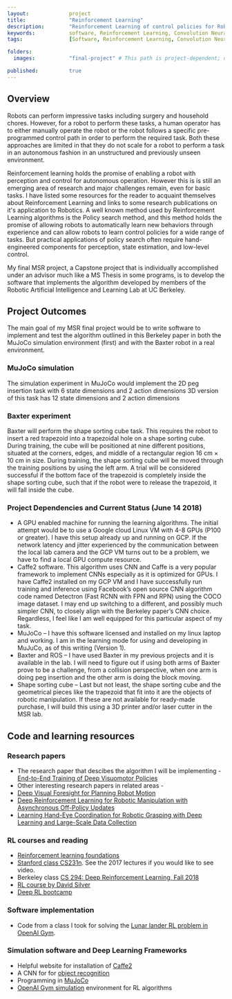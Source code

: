 ```yaml
---
layout:             project
title:              "Reinforcement Learning"
description:        "Reinforcement Learning of control policies for Robotic manipulation and grasping"
keywords:           software, Reinforcement Learning, Convolution Neural Networks, CNN, Deep Learning, Q Learning, OpenAI, Gym, MuJoCo, Baxter, Object recognition, Grasping, Manipulation, ROS, Robotics, Optimal Control, Python
tags:               [Software, Reinforcement Learning, Convolution Neural Networks, CNN, Deep Learning, Q Learning, OpenAI, Gym, MuJoCo, Baxter, Object recognition, Grasping, Manipulation, ROS, Robotics, Optimal Control, Python]

folders:
  images:           "final-project" # This path is project-dependent; don't forget to change it!

published:          true
---
```


## Overview
Robots can perform impressive tasks including surgery and household chores.  However, for a robot to perform these tasks, a human operator has to either manually operate the robot or the robot follows a specific pre-programmed control path in order to perform the required task. Both these approaches are limited in that they do not scale for a robot to perform a task in an autonomous fashion in an unstructured and previously unseen environment. 

Reinforcement learning holds the promise of enabling a robot with perception and control for autonomous operation. However this is is still an emerging area of research and major challenges remain, even for basic tasks. I have listed some resources for the reader to acquaint themselves about Reinforcement Learning and links to some research publications on it's application to Robotics. 
A well known method used by Reinforcement Learning algorithms is the Policy search method, and this method holds the promise of allowing robots to automatically learn new behaviors through experience and can allow robots to learn control policies for a wide range of tasks. But practical applications of policy search often require hand-engineered components for perception, state estimation, and low-level control.

My final MSR project, a Capstone project that is individually accomplished under an advisor much like a MS Thesis in some programs, is to develop the software that implements the algorithm developed by members of the Robotic Artificial Intelligence and Learning Lab at UC Berkeley.



## Project Outcomes
The main goal of my MSR final project would be to write software to implement and test the algorithm outlined in this Berkeley paper in both the MuJoCo simulation environment (first) and  with the Baxter robot in a real environment. 
### MuJoCo simulation
The simulation experiment in MuJoCo would implement the 
2D peg insertion task with 6 state dimensions and 2 action dimensions
3D version of this task has 12 state dimensions and 2 action dimensions

### Baxter experiment
Baxter will perform the shape sorting cube task. This requires the robot to insert a red trapezoid into a trapezoidal hole on a shape sorting cube. During training, the cube will be positioned at nine different positions, situated at the corners, edges, and middle of a rectangular region 16 cm × 10 cm in size. During training, the shape sorting cube will be moved through the training positions by using the left arm. A trial will be considered successful if the bottom face of the trapezoid is completely inside the shape sorting cube, such that if the robot were to release the trapezoid, it will fall inside the cube.

### Project Dependencies and Current Status (June 14 2018)
- A GPU enabled machine for running the learning algorithms. The initial attempt would be to use a Google cloud Linux VM with 4-8 GPUs (P100  or greater). I have this setup already up and running on GCP. If the network latency and jitter experienced by the communication between the local lab camera and the GCP VM turns out to be a problem, we have to find a local GPU compute resource. 
- Caffe2 software. This algorithm uses CNN and Caffe is a very popular framework to implement CNNs especially as it is optimized for GPUs. I have Caffe2 installed on my GCP VM and I have successfully run training and inference using Facebook’s open source CNN algorithm code named Detectron (Fast RCNN with FPN and RPN) using the COCO image dataset. I may end up switching to a different, and possibly much simpler CNN, to closely align with the Berkeley paper’s CNN choice. Regardless, I feel like I am well equipped for this particular aspect of my task.
- MuJoCo – I have this software licensed and installed on my linux laptop and working. I am in the learning mode for using and developing in MuJuCo, as of this writing (Version 1).
- Baxter and ROS – I have used Baxter in my previous projects and it is available in the lab. I will need to figure out if using both arms of Baxter prove to be a challenge, from a collision perspective, when one arm is doing peg insertion and the other arm is doing the block moving.
- Shape sorting cube – Last but not least, the shape sorting cube and the geometrical pieces like the trapezoid that fit into it are the objects of robotic manipulation. If these are not available for ready-made purchase, I will build this using a 3D printer and/or laser cutter in the MSR lab. 


## Code and learning resources

### Research papers
- The research paper that descibes the algorithm I will be implementing - [End-to-End Training of Deep Visuomotor Policies](https://arxiv.org/pdf/1504.00702.pdf)
- Other interesting research papers in related areas -
- [Deep Visual Foresight for Planning Robot Motion](https://arxiv.org/pdf/1610.00696.pdf)
- [Deep Reinforcement Learning for Robotic Manipulation with Asynchronous Off-Policy Updates](https://arxiv.org/pdf/1610.00633.pdf)
- [Learning Hand-Eye Coordination for Robotic Grasping with Deep Learning and Large-Scale Data Collection](http://journals.sagepub.com/doi/pdf/10.1177/0278364917710318)

### RL courses and reading
- [Reinforcement learning foundations](https://jermwatt.github.io/mlrefined/)
- [Stanford class CS231n](http://cs231n.stanford.edu/). See the 2017 lectures if you would like to see video.
- Berkeley class [CS 294: Deep Reinforcement Learning, Fall 2018](http://rail.eecs.berkeley.edu/deeprlcourse/)
- [RL course by David Silver](https://www.youtube.com/watch?v=2pWv7GOvuf0&app=desktop)
- [Deep RL bootcamp](https://sites.google.com/view/deep-rl-bootcamp/lectures)

### Software implementation
- Code from a class I took for solving the [Lunar lander RL problem in OpenAI Gym](https://github.com/srikanth-kilaru/final-project/ll-v2.py).

### Simulation software and Deep Learning Frameworks
- Helpful website for installation of [Caffe2](https://github.com/facebookresearch/Detectron/blob/master/INSTALL.md)
- A CNN for for [object recognition](https://github.com/facebookresearch/Detectron)
- Programming in [MuJoCo](http://www.mujoco.org/book/programming.html)
- [OpenAI Gym simulation](https://openai.com/) environment for RL algorithms
